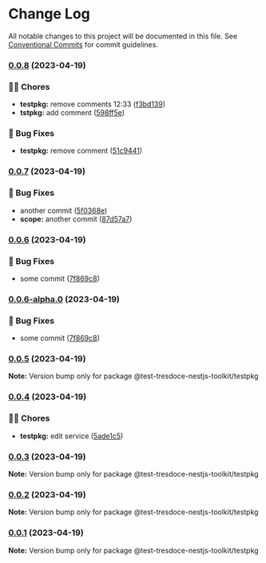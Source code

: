 # Change Log

All notable changes to this project will be documented in this file.
See [Conventional Commits](https://conventionalcommits.org) for commit guidelines.

### [0.0.8](https://github.com/tresdoce/tresdoce-nestjs-toolkit-test/compare/@test-tresdoce-nestjs-toolkit/testpkg@0.0.7...@test-tresdoce-nestjs-toolkit/testpkg@0.0.8) (2023-04-19)

### 👨‍💻 Chores

- **testpkg:** remove comments 12:33 ([f3bd139](https://github.com/tresdoce/tresdoce-nestjs-toolkit-test/commit/f3bd1398afc525c23bd3e0cb05e00ea99bb34c58))
- **tstpkg:** add comment ([598ff5e](https://github.com/tresdoce/tresdoce-nestjs-toolkit-test/commit/598ff5e7eb037d75d59a449435ef50551b50d6f5))

### 🐛 Bug Fixes

- **testpkg:** remove comment ([51c9441](https://github.com/tresdoce/tresdoce-nestjs-toolkit-test/commit/51c944146c66dbb789ef28cd97e9e7e34c17370d))

### [0.0.7](https://github.com/tresdoce/tresdoce-nestjs-toolkit-test/compare/@test-tresdoce-nestjs-toolkit/testpkg@0.0.6...@test-tresdoce-nestjs-toolkit/testpkg@0.0.7) (2023-04-19)

### 🐛 Bug Fixes

- another commit ([5f0368e](https://github.com/tresdoce/tresdoce-nestjs-toolkit-test/commit/5f0368e4aa7fba5c904f6495f1702647ec30d1f9))
- **scope:** another commit ([87d57a7](https://github.com/tresdoce/tresdoce-nestjs-toolkit-test/commit/87d57a79c7ba3237ce6cab9fdb7cc9c4319ef9b2))

### [0.0.6](https://github.com/tresdoce/tresdoce-nestjs-toolkit-test/compare/@test-tresdoce-nestjs-toolkit/testpkg@0.0.5...@test-tresdoce-nestjs-toolkit/testpkg@0.0.6) (2023-04-19)

### 🐛 Bug Fixes

- some commit ([7f869c8](https://github.com/tresdoce/tresdoce-nestjs-toolkit-test/commit/7f869c885e249a0181906ffcdcb7444732214dbf))

### [0.0.6-alpha.0](https://github.com/tresdoce/tresdoce-nestjs-toolkit-test/compare/@test-tresdoce-nestjs-toolkit/testpkg@0.0.5...@test-tresdoce-nestjs-toolkit/testpkg@0.0.6-alpha.0) (2023-04-19)

### 🐛 Bug Fixes

- some commit ([7f869c8](https://github.com/tresdoce/tresdoce-nestjs-toolkit-test/commit/7f869c885e249a0181906ffcdcb7444732214dbf))

### [0.0.5](https://github.com/tresdoce/tresdoce-nestjs-toolkit-test/compare/@test-tresdoce-nestjs-toolkit/testpkg@0.0.5-beta.0...@test-tresdoce-nestjs-toolkit/testpkg@0.0.5) (2023-04-19)

**Note:** Version bump only for package @test-tresdoce-nestjs-toolkit/testpkg

### [0.0.4](https://github.com/tresdoce/tresdoce-nestjs-toolkit-test/compare/@test-tresdoce-nestjs-toolkit/testpkg@0.0.3...@test-tresdoce-nestjs-toolkit/testpkg@0.0.4) (2023-04-19)

### 👨‍💻 Chores

- **testpkg:** edit service ([5ade1c5](https://github.com/tresdoce/tresdoce-nestjs-toolkit-test/commit/5ade1c5cf9daf8044bcdbbc6394daed7386a9428))

### [0.0.3](https://github.com/tresdoce/tresdoce-nestjs-toolkit-test/compare/@test-tresdoce-nestjs-toolkit/testpkg@0.0.3-beta.1...@test-tresdoce-nestjs-toolkit/testpkg@0.0.3) (2023-04-19)

**Note:** Version bump only for package @test-tresdoce-nestjs-toolkit/testpkg

### [0.0.2](https://github.com/tresdoce/tresdoce-nestjs-toolkit-test/compare/@test-tresdoce-nestjs-toolkit/testpkg@0.0.2-beta.0...@test-tresdoce-nestjs-toolkit/testpkg@0.0.2) (2023-04-19)

**Note:** Version bump only for package @test-tresdoce-nestjs-toolkit/testpkg

### [0.0.1](https://github.com/tresdoce/tresdoce-nestjs-toolkit-test/compare/@test-tresdoce-nestjs-toolkit/testpkg@0.0.1-beta.1...@test-tresdoce-nestjs-toolkit/testpkg@0.0.1) (2023-04-19)

**Note:** Version bump only for package @test-tresdoce-nestjs-toolkit/testpkg
